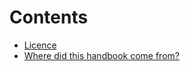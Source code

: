 # Contents

- [Licence](../product-management-handbook/sharing)
- [Where did this handbook come from?](../product-management-handbook/preface)
